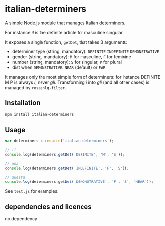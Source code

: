 <!--
Copyright 2019 Ludan Stoecklé
SPDX-License-Identifier: CC-BY-4.0
-->
# italian-determiners

A simple Node.js module that manages Italian determiners.

For instance _il_ is the definite article for masculine singular.

It exposes a single function, `getDet`, that takes 3 arguments:

* determiner type (string, mandatory): `DEFINITE` `INDEFINITE` `DEMONSTRATIVE`
* gender (string, mandatory): `M` for masculine, `F` for feminine
* number (string, mandatory): `S` for singular, `P` for plural
* dist when `DEMONSTRATIVE`: `NEAR` (default) or `FAR`

It manages only the most simple form of determiners: for instance DEFINITE M P is always _i_, never _gli_. Transforming _i_ into _gli_ (and all other cases) is managed by `rosaenlg-filter`.

## Installation 
```sh
npm install italian-determiners
```

## Usage

```javascript
var determiners = require('italian-determiners');

// il
console.log(determiners.getDet('DEFINITE', 'M', 'S'));

// una
console.log(determiners.getDet('INDEFINITE', 'F', 'S'));

// questa
console.log(determiners.getDet('DEMONSTRATIVE', 'F', 'S', 'NEAR'));
```

See `test.js` for examples.

## dependencies and licences

no dependency
